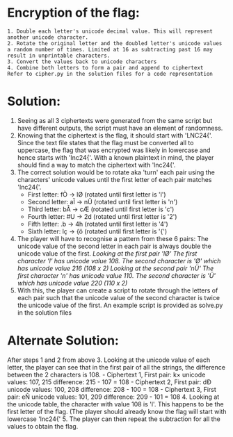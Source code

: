 # Encryption of the flag:
    1. Double each letter's unicode decimal value. This will represent another unicode character.
    2. Rotate the original letter and the doubled letter's unicode values a random number of times. Limited at 16 as subtracting past 16 may result in unprintable characters.
    3. Convert the values back to unicode characters
    4. Combine both letters to form a pair and append to ciphertext
    Refer to cipher.py in the solution files for a code representation

# Solution:
1. Seeing as all 3 ciphertexts were generated from the same script but have different outputs, the script must have an element of randomness.
2. Knowing that the ciphertext is the flag, it should start with 'LNC24{'. Since the text file states that the flag must be converted all to uppercase, the flag that was encrypted was likely in lowercase and hence starts with 'lnc24{'. With a known plaintext in mind, the player should find a way to match the ciphertext with 'lnc24{'.
3. The correct solution would be to rotate aka 'turn' each pair using the characters' unicode values until the first letter of each pair matches 'lnc24{'. 
    - First letter:     fÒ -> lØ    (rotated until first letter is 'l')
    - Second letter:    aÏ -> nÜ    (rotated until first letter is 'n')
    - Third letter:     bÅ -> cÆ    (rotated until first letter is 'c')
    - Fourth letter:    #U -> 2d    (rotated until first letter is '2')
    - Fifth letter:     .b -> 4h    (rotated until first letter is '4')
    - Sixth letter:     lç -> {ö    (rotated until first letter is '{')
4. The player will have to recognise a pattern from these 6 pairs:
    The unicode value of the second letter in each pair is always double the unicode value of the first. 
        *Looking at the first pair 'lØ'*
        *The first character 'l' has unicode value 108. The second character is 'Ø' which has unicode value 216 (108 x 2)*
        *Looking at the second pair 'nÜ'*
        *The first character 'n' has unicode value 110. The second character is 'Ü' which has unicode value 220 (110 x 2)*
5. With this, the player can create a script to rotate through the letters of each pair such that the unicode value of the second character is twice the unicode value of the first. An example script is provided as solve.py in the solution files

# Alternate Solution:
After steps 1 and 2 from above
3. Looking at the unicode value of each letter, the player can see that in the first pair of all the strings, the difference between the 2 characters is 108.
    - Ciphertext 1, First pair:     k×    unicode values: 107, 215    difference: 215 - 107 = 108
    - Ciphertext 2, First pair:     dÐ    unicode values: 100, 208    difference: 208 - 100 = 108
    - Ciphertext 3, First pair:     eÑ    unicode values: 101, 209    difference: 209 - 101 = 108
4. Looking at the unicode table, the character with value 108 is 'l'. This happens to be the first letter of the flag. (The player should already know the flag will start with lowercase 'lnc24{'
5. The player can then repeat the subtraction for all the values to obtain the flag.
